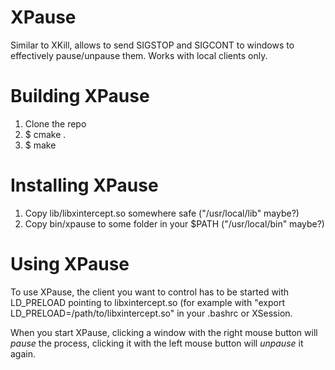 # XPause
Similar to XKill, allows to send SIGSTOP and SIGCONT to windows to effectively pause/unpause them. Works with local clients only.

# Building XPause
1. Clone the repo
2. $ cmake .
3. $ make

# Installing XPause
1. Copy lib/libxintercept.so somewhere safe ("/usr/local/lib" maybe?)
2. Copy bin/xpause to some folder in your $PATH ("/usr/local/bin" maybe?)

# Using XPause
To use XPause, the client you want to control has to be started with LD_PRELOAD pointing to libxintercept.so (for example with "export LD_PRELOAD=/path/to/libxintercept.so" in your .bashrc or XSession.

When you start XPause, clicking a window with the right mouse button will _pause_ the process, clicking it with the left mouse button will _unpause_ it again.

